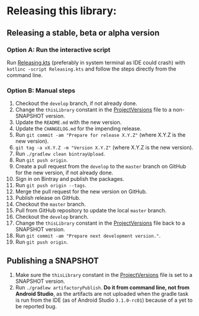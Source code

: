 # Releasing this library:

## Releasing a stable, beta or alpha version

### Option A: Run the interactive script

Run [Releasing.kts](Releasing.kts) (preferably in system terminal as IDE could crash)
with `kotlinc -script Releasing.kts` and follow the steps directly from the command line.

### Option B: Manual steps

1. Checkout the `develop` branch, if not already done.
2. Change the `thisLibrary` constant in the
[ProjectVersions](buildSrc/src/main/kotlin/ProjectVersions.kt) file to a non-SNAPSHOT version.
3. Update the `README.md` with the new version.
4. Update the `CHANGELOG.md` for the impending release.
5. Run `git commit -am "Prepare for release X.Y.Z"` (where X.Y.Z is the new version).
6. `git tag -a vX.Y.Z -m "Version X.Y.Z"` (where X.Y.Z is the new version).
7. Run `./gradlew clean bintrayUpload`.
8. Run `git push origin`.
9. Create a pull request from the `develop` to the `master` branch on GitHub for the new version, if not already done.
10. Sign in on Bintray and publish the packages.
11. Run `git push origin --tags`.
12. Merge the pull request for the new version on GitHub.
13. Publish release on GitHub.
14. Checkout the `master` branch.
15. Pull from GitHub repository to update the local `master` branch.
16. Checkout the `develop` branch.
17. Change the `thisLibrary` constant in the
    [ProjectVersions](buildSrc/src/main/kotlin/ProjectVersions.kt) file back to a SNAPSHOT version.
18. Run `git commit -am "Prepare next development version."`.
19. Run `git push origin`.

## Publishing a SNAPSHOT

1. Make sure the `thisLibrary` constant in the
[ProjectVersions](buildSrc/src/main/kotlin/ProjectVersions.kt) file is set to a SNAPSHOT version.
2. Run `./gradlew artifactoryPublish`. **Do it from command line,
not from Android Studio**, as the artifacts are not uploaded when the
gradle task is run from the IDE (as of Android Studio `3.1.0-rc01`) because
of a yet to be reported bug.

